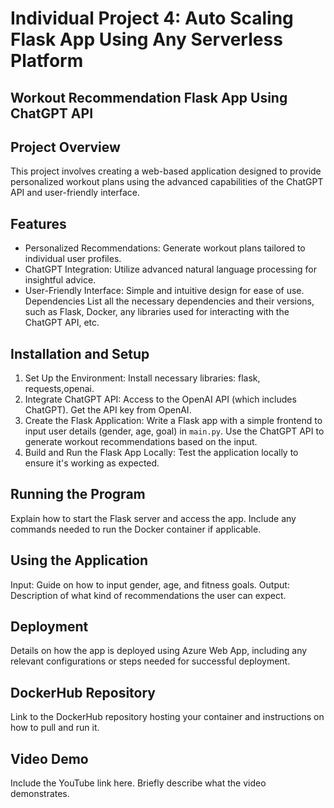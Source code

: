 
# Individual Project 4: Auto Scaling Flask App Using Any Serverless Platform

## Workout Recommendation Flask App Using ChatGPT API

## Project Overview
This project involves creating a web-based application designed to provide personalized workout plans using the advanced capabilities of the ChatGPT API and user-friendly interface. 




## Features

* Personalized Recommendations: Generate workout plans tailored to individual user profiles.
* ChatGPT Integration: Utilize advanced natural language processing for insightful advice.
* User-Friendly Interface: Simple and intuitive design for ease of use.
Dependencies
List all the necessary dependencies and their versions, such as Flask, Docker, any libraries used for interacting with the ChatGPT API, etc.

## Installation and Setup

   
1. Set Up the Environment: 
Install necessary libraries: flask, requests,openai.
2. Integrate ChatGPT API:
Access to the OpenAI API (which includes ChatGPT). Get the API key from OpenAI.
3. Create the Flask Application:
Write a Flask app with a simple frontend to input user details (gender, age, goal) in `main.py`. Use the ChatGPT API to generate workout recommendations based on the input.
4. Build and Run the Flask App Locally:
Test the application locally to ensure it's working as expected.

## Running the Program
Explain how to start the Flask server and access the app. Include any commands needed to run the Docker container if applicable.

## Using the Application
Input: Guide on how to input gender, age, and fitness goals.
Output: Description of what kind of recommendations the user can expect.

## Deployment
Details on how the app is deployed using Azure Web App, including any relevant configurations or steps needed for successful deployment.

## DockerHub Repository
Link to the DockerHub repository hosting your container and instructions on how to pull and run it.

## Video Demo
Include the YouTube link here. Briefly describe what the video demonstrates.


